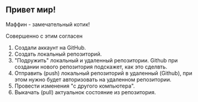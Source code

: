 ## Привет мир!

Маффин - замечательный котик!

Совершенно с этим согласен

1. Создали аккаунт на GitHub.
2. Создать локальный репозиторий.
3. "Подружить" локальный и удаленный репозитории. Github при создании нового репозитория подскажет, как это сделвть.
4. Отправить (push) локальный репозиторий в удаленный (Github), при этом нужно будет авторизовать на удаленном репозитории.
5. Провести изменения "с другого компьютера".
6. Выкачать (pull) актуальнок состояние из репозитория.